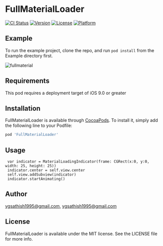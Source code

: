 # FullMaterialLoader

[![CI Status](http://img.shields.io/travis/vgsathish1995@gmail.com/FullMaterialLoader.svg?style=flat)](https://travis-ci.org/vgsathish1995@gmail.com/FullMaterialLoader)
[![Version](https://img.shields.io/cocoapods/v/FullMaterialLoader.svg?style=flat)](http://cocoapods.org/pods/FullMaterialLoader)
[![License](https://img.shields.io/cocoapods/l/FullMaterialLoader.svg?style=flat)](http://cocoapods.org/pods/FullMaterialLoader)
[![Platform](https://img.shields.io/cocoapods/p/FullMaterialLoader.svg?style=flat)](http://cocoapods.org/pods/FullMaterialLoader)

## Example

To run the example project, clone the repo, and run `pod install` from the Example directory first.

![fullmaterial](https://user-images.githubusercontent.com/26645075/37915520-57eafb10-3137-11e8-8c54-5e10272bc882.gif)

## Requirements

This pod requires a deployment target of iOS 9.0 or greater

## Installation

FullMaterialLoader is available through [CocoaPods](http://cocoapods.org). To install
it, simply add the following line to your Podfile:

```ruby
pod 'FullMaterialLoader'
```
## Usage

```
 var indicator = MaterialLoadingIndicator(frame: CGRect(x:0, y:0, width: 25, height: 25))
 indicator.center = self.view.center
 self.view.addSubview(indicator)
 indicator.startAnimating()
```

## Author

vgsathish1995@gmail.com, vgsathish1995@gmail.com

## License

FullMaterialLoader is available under the MIT license. See the LICENSE file for more info.
